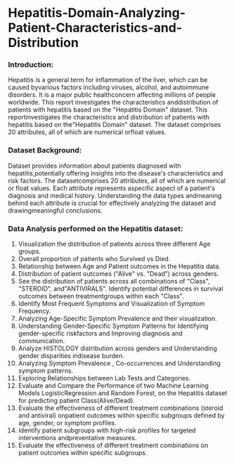 # Hepatitis-Domain-Analyzing-Patient-Characteristics-and-Distribution

### Introduction:
Hepatitis is a general term for inflammation of the liver, which can be caused byvarious factors including viruses, alcohol, and autoimmune disorders. It is a major public healthconcern affecting millions of people worldwide. This report investigates the characteristics anddistribution of patients with hepatitis based on the "Hepatitis Domain" dataset. This reportinvestigates the characteristics and distribution of patients with hepatitis based on the"Hepatitis Domain" dataset. The dataset comprises 20 attributes, all of which are numerical orfloat values.

### Dataset Background:
Dataset provides information about patients diagnosed with hepatitis,potentially offering insights into the disease's characteristics and risk factors. The datasetcomprises 20 attributes, all of which are numerical or float values. Each attribute represents aspecific aspect of a patient's diagnosis and medical history. Understanding the data types andmeaning behind each attribute is crucial for effectively analyzing the dataset and drawingmeaningful conclusions.

### Data Analysis performed on the Hepatitis dataset:
1. Visualization the distribution of patients across three different Age groups.  
2. Overall proportion of patients who Survived vs Died.  
3. Relationship between Age and Patient outcomes in the Hepatitis data.  
4. Distribution of patient outcomes ("Alive" vs. "Dead") across genders.  
5. See the distribution of patients across all combinations of "Class", "STEROID", and"ANTIVIRALS". Identify potential differences in survival outcomes between treatmentgroups within each "Class".  
6. Identify Most Frequent Symptoms and Visualization of Symptom Frequency.  
7. Analyzing Age-Specific Symptom Prevalence and their visualization.  
8. Understanding Gender-Specific Symptom Patterns for Identifying gender-specific riskfactors and Improving diagnosis and communication.  
9. Analyze HISTOLOGY distribution across genders and Understanding gender disparities indisease burden.  
10. Analyzing Symptom Prevalence , Co-occurrences and Understanding symptom patterns.  
11. Exploring Relationships between Lab Tests and Categories.  
12. Evaluate and Compare the Performance of two Machine Learning Models LogisticRegression and Random Forest, on the Hepatitis dataset for predicting patient Class(Alive/Dead).  
13. Evaluate the effectiveness of different treatment combinations (steroid and antiviral) onpatient outcomes within specific subgroups defined by age, gender, or symptom profiles.  
14. Identify patient subgroups with high-risk profiles for targeted interventions andpreventative measures.  
15. Evaluate the effectiveness of different treatment combinations on patient outcomes within specific subgroups.
